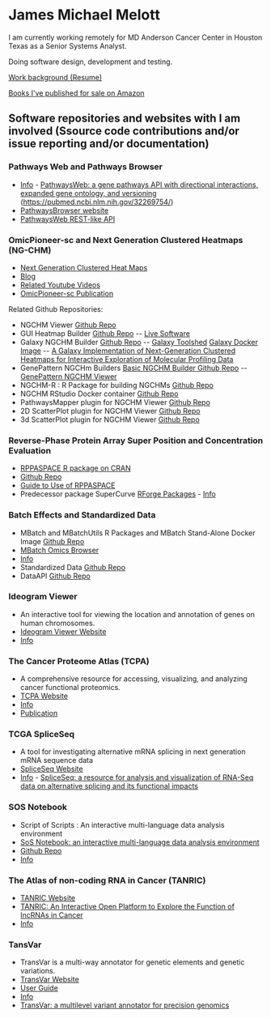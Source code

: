# James Michael Melott

I am currently working remotely for MD Anderson Cancer Center in Houston Texas as a Senior Systems Analyst.

Doing software design, development and testing.

[Work background (Resume)](https://jamesmelott.com/resume/Resume_of_James_Michael_Melott.html)

[Books I've published for sale on Amazon](https://jamesmelott.com/products/index.html)

## Software repositories and websites with I am involved (Ssource code contributions and/or issue reporting and/or documentation)

### Pathways Web and Pathways Browser
- [Info](https://bioinformatics.mdanderson.org/public-software/pathwaysweb/) - 
[PathwaysWeb: a gene pathways API with directional interactions, expanded gene ontology, and versioning](https://pubmed.ncbi.nlm.nih.gov/26400039/)
(https://pubmed.ncbi.nlm.nih.gov/32269754/) 
- [PathwaysBrowser website](https://bioinformatics.mdanderson.org/PathwaysBrowser)
- [PathwaysWeb REST-like API](http://bioinformatics.mdanderson.org/PathwaysWeb/versions) 

### OmicPioneer-sc and Next Generation Clustered Heatmaps (NG-CHM)
- [Next Generation Clustered Heat Maps](https://bioinformatics.mdanderson.org/public-software/ngchm) 
- [Blog](https://www.ngchm.net/) 
- [Related Youtube Videos](https://www.youtube.com/channel/UCADGir2q8IaI9cGQuzjSL9w) 
- [OmicPioneer-sc Publication](https://www.biorxiv.org/content/10.1101/2020.10.31.363580v1.full.pdf) 

Related Github Repositories: 
- NGCHM Viewer [Github Repo](https://github.com/MD-Anderson-Bioinformatics/NG-CHM)
- GUI Heatmap Builder [Github Repo](https://github.com/MD-Anderson-Bioinformatics/NG-CHM_GUI_BUILDER) -- [Live Software](https://build.ngchm.net/NGCHM-web-builder/)
- Galaxy NGCHM Builder [Github Repo](https://github.com/MD-Anderson-Bioinformatics/NG-CHM_Galaxy) -- [Galaxy Toolshed](https://toolshed.g2.bx.psu.edu/repository?repository_id=858b27481f992d38) [Galaxy Docker Image](https://hub.docker.com/r/ngchm/ngchm-galaxy/) -- [A Galaxy Implementation of Next-Generation Clustered Heatmaps for Interactive Exploration of Molecular Profiling Data](https://cancerres.aacrjournals.org/content/77/21/e23)
- GenePattern NGCHm Builders [Basic NGCHM Builder Github Repo](https://github.com/MD-Anderson-Bioinformatics/GenePattern_NGCHM_BasicBuilder) -- [GenePattern NGCHM Viewer](https://github.com/MD-Anderson-Bioinformatics/GenePattern_NGCHM_Viewer)
- NGCHM-R : R Package for building NGCHMs  [Github Repo](https://github.com/MD-Anderson-Bioinformatics/NGCHM-R)
- NGCHM RStudio Docker container [Github Repo](https://github.com/MD-Anderson-Bioinformatics/rstudio-ngchm)
- PathwaysMapper plugin for NGCHM Viewer [Github Repo](https://github.com/MD-Anderson-Bioinformatics/pathway-mapper)
- 2D ScatterPlot plugin for NGCHM Viewer [Github Repo](https://github.com/MD-Anderson-Bioinformatics/ScatterPlotPlugin)
- 3d ScatterPlot plugin for NGCHM Viewer [Github Repo](https://github.com/MD-Anderson-Bioinformatics/ScatterPlotPlugin3D)

### Reverse-Phase Protein Array Super Position and Concentration Evaluation
- [RPPASPACE R package on CRAN](https://cran.r-project.org/web/packages/RPPASPACE/index.html) 
- [Github Repo](https://github.com/MD-Anderson-Bioinformatics/rppaspace)
- [Guide to Use of RPPASPACE](https://cran.r-project.org/web/packages/RPPASPACE/vignettes/Guide_to_RPPASPACE.pdf)
- Predecessor package SuperCurve [RForge Packages](https://r-forge.r-project.org/R/?group_id=1899) - [Info](https://bioinformatics.mdanderson.org/public-software/supercurve/)

### Batch Effects and Standardized Data
- MBatch and MBatchUtils R Packages and MBatch Stand-Alone Docker Image [Github Repo](https://github.com/MD-Anderson-Bioinformatics/BatchEffectsPackage) 
- [MBatch Omics Browser](https://bioinformatics.mdanderson.org/MQA/) 
- [Info](https://bioinformatics.mdanderson.org/public-software/tcga-batch-effects/)
- Standardized Data [Github Repo](https://github.com/MD-Anderson-Bioinformatics/StandardizedData)
- DataAPI [Github Repo](https://github.com/MD-Anderson-Bioinformatics/DataAPI)

### Ideogram Viewer 
- An interactive tool for viewing the location and annotation of genes on human chromosomes.
- [Ideogram Viewer Website](https://bioinformatics.mdanderson.org/ideogramviewer/Ideogram.html?genelist1=ERBB2,TP53,BRCA1,PTEN,AGL&genelist2=TP53,MDM2,ERBB2,ERBB4&mirlist1=hsa-let-7a-2,hsa-let-7c,hsa-let-7e&mirlist2=hsa-let-7c,hsa-let-7a-2) 
- [Info](https://bioinformatics.mdanderson.org/public-software/ideogramviewer/)

### The Cancer Proteome Atlas (TCPA)
- A comprehensive resource for accessing, visualizing, and analyzing cancer functional proteomics.
- [TCPA Website](https://tcpaportal.org/tcpa/) 
- [Info](https://bioinformatics.mdanderson.org/public-software/tcpa/) 
- [Publication](http://dx.doi.org/10.1038/nmeth.2650)

### TCGA SpliceSeq
- A tool for investigating alternative mRNA splicing in next generation mRNA sequence data
- [SpliceSeq Website]()
- [Info](https://bioinformatics.mdanderson.org/public-software/spliceseq/) - [SpliceSeq: a resource for analysis and visualization of RNA-Seq data on alternative splicing and its functional impacts](https://academic.oup.com/bioinformatics/article/28/18/2385/253789)

### SOS Notebook
- Script of Scripts : An interactive multi-language data analysis environment 
- [SoS Notebook: an interactive multi-language data analysis environment](https://academic.oup.com/bioinformatics/article/34/21/3768/5001386)
- [Github Repo](https://github.com/vatlab/SoS)
- [Info](https://vatlab.github.io/sos-docs/)

### The Atlas of non-coding RNA in Cancer (TANRIC)
- [TANRIC Website](https://ibl.mdanderson.org/tanric/_design/basic/main.html)
- [TANRIC: An Interactive Open Platform to Explore the Function of lncRNAs in Cancer](https://cancerres.aacrjournals.org/content/75/18/3728)
- [Info](https://bioinformatics.mdanderson.org/public-software/tanric/)

### TansVar
- TransVar is a multi-way annotator for genetic elements and genetic variations.
- [TransVar Website](https://bioinformatics.mdanderson.org/transvar/)
- [User Guide](https://transvar.readthedocs.io/en/latest/)
- [Info](https://bioinformatics.mdanderson.org/public-software/transvar/)
- [TransVar: a multilevel variant annotator for precision genomics](https://www.nature.com/articles/nmeth.3622)
